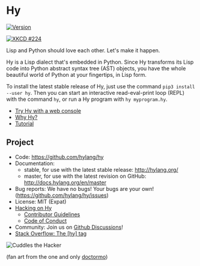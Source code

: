 Hy
==

[![Version](https://img.shields.io/pypi/v/hy.svg)](https://pypi.python.org/pypi/hy)

<a href="https://xkcd.com/224/"><img title="We lost the documentation on quantum mechanics. You'll have to decode the regexes yourself." alt="XKCD #224" src="https://raw.github.com/hylang/shyte/18f6925e08684b0e1f52b2cc2c803989cd62cd91/imgs/xkcd.png"></a>

Lisp and Python should love each other. Let's make it happen.

Hy is a Lisp dialect that's embedded in Python. Since Hy transforms its Lisp
code into Python abstract syntax tree (AST) objects, you have the whole
beautiful world of Python at your fingertips, in Lisp form.

To install the latest stable release of Hy, just use the command `pip3 install
--user hy`. Then you can start an interactive read-eval-print loop (REPL) with
the command `hy`, or run a Hy program with `hy myprogram.hy`.

* [Try Hy with a web console](https://hylang.github.io/hy-interpreter)
* [Why Hy?](http://docs.hylang.org/en/stable/whyhy.html)
* [Tutorial](http://docs.hylang.org/en/stable/tutorial.html)

Project
-------

* Code: https://github.com/hylang/hy
* Documentation:
  * stable, for use with the latest stable release: http://hylang.org/
  * master, for use with the latest revision on GitHub: http://docs.hylang.org/en/master
* Bug reports: We have no bugs! Your bugs are your own! (https://github.com/hylang/hy/issues)
* License: MIT (Expat)
* [Hacking on Hy](http://docs.hylang.org/en/master/hacking.html)
  * [Contributor Guidelines](http://docs.hylang.org/en/master/hacking.html#contributor-guidelines)
  * [Code of Conduct](http://docs.hylang.org/en/master/hacking.html#contributor-code-of-conduct)
* Community: Join us on [Github Discussions](https://github.com/hylang/hy/discussions)!
* [Stack Overflow: The [hy] tag](https://stackoverflow.com/questions/tagged/hy)

![Cuddles the Hacker](https://i.imgur.com/QbPMXTN.png)

(fan art from the one and only [doctormo](http://doctormo.deviantart.com/art/Cuddles-the-Hacker-372184766))
